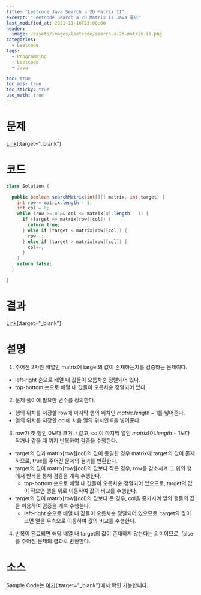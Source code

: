 ```yaml
---
title: "Leetcode Java Search a 2D Matrix II"
excerpt: "Leetcode Search a 2D Matrix II Java 풀이"
last_modified_at: 2021-11-16T23:00:00
header:
  image: /assets/images/leetcode/search-a-2d-matrix-ii.png
categories:
  - Leetcode
tags:
  - Programming
  - Leetcode
  - Java

toc: true
toc_ads: true
toc_sticky: true
use_math: true
---
```

# 문제
[Link](https://leetcode.com/problems/search-a-2d-matrix-ii/){:target="_blank"}

# 코드
```java
class Solution {

  public boolean searchMatrix(int[][] matrix, int target) {
    int row = matrix.length - 1;
    int col = 0;
    while (row >= 0 && col <= matrix[0].length - 1) {
      if (target == matrix[row][col]) {
        return true;
      } else if (target < matrix[row][col]) {
        row--;
      } else if (target > matrix[row][col]) {
        col++;
      }
    }
    return false;
  }

}
```

# 결과
[Link](https://leetcode.com/submissions/detail/588106201/){:target="_blank"}

# 설명
1. 주어진 2차원 배열인 matrix에 target의 값이 존재하는지를 검증하는 문제이다.
- left-right 순으로 배열 내 값들이 오름차순 정렬되어 있다.
- top-bottom 순으로 배열 내 값들이 오름차순 정렬되어 있다.

2. 문제 풀이에 필요한 변수를 정의한다.
- 행의 위치를 저장할 row에 마지막 행의 위치인 $matrix.length - 1$를 넣어준다.
- 열의 위치를 저장할 col에 처음 열의 위치인 0을 넣어준다.

3. row가 첫 행인 0보다 크거나 같고, col이 마지막 열인 $matrix[0].length - 1$보다 작거나 같을 때 까지 반복하여 검증을 수행한다.
- target의 값과 matrix[row][col]의 값이 동일한 경우 matrix에 target의 값이 존재하므로, true를 주어진 문제의 결과를 반환한다.
- target의 값이 matrix[row][col]의 값보다 작은 경우, row를 감소시켜 그 위의 행에서 반복을 통해 검증을 계속 수행한다.
  - top-bottom 순으로 배열 내 값들이 오름차순 정렬되어 있으므로, target의 값이 작으면 행을 위로 이동하여 값의 비교를 수행한다.
- target의 값이 matrix[row][col]의 값보다 큰 경우, col을 증가시켜 옆의 행들의 값을 이용하여 검증을 계속 수행한다.
  - left-right 순으로 배열 내 값들이 오름차순 정렬되어 있으므로, target의 값이 크면 열을 우측으로 이동하여 값의 비교를 수행한다.

4. 반복이 완료되면 해당 배열 내 target의 값이 존재하지 않는다는 의미이므로, false를 주어진 문제의 결과로 반환한다.

# 소스
Sample Code는 [여기](https://github.com/GracefulSoul/leetcode/blob/master/src/main/java/gracefulsoul/problems/SearchA2DMatrixII.java){:target="_blank"}에서 확인 가능합니다.